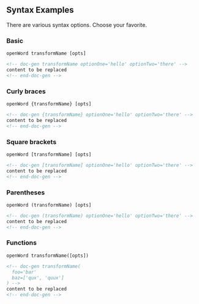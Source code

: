 ## Syntax Examples

There are various syntax options. Choose your favorite.

### Basic

`openWord transformName [opts]`

```md
<!-- doc-gen transformName optionOne='hello' optionTwo='there' -->
content to be replaced
<!-- end-doc-gen -->
```

### Curly braces

`openWord {transformName} [opts]`

```md
<!-- doc-gen {transformName} optionOne='hello' optionTwo='there' -->
content to be replaced
<!-- end-doc-gen -->
```

### Square brackets

`openWord [transformName] [opts]`

```md
<!-- doc-gen [transformName] optionOne='hello' optionTwo='there' -->
content to be replaced
<!-- end-doc-gen -->
```

### Parentheses

`openWord (transformName) [opts]`

```md
<!-- doc-gen (transformName) optionOne='hello' optionTwo='there' -->
content to be replaced
<!-- end-doc-gen -->
```

### Functions

`openWord transformName([opts])`

```md
<!-- doc-gen transformName(
  foo='bar'
  baz=['qux', 'quux']
) -->
content to be replaced
<!-- end-doc-gen -->
```